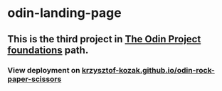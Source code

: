 # odin-landing-page

## This is the third project in **[The Odin Project](https://www.theodinproject.com/)** [foundations](https://www.theodinproject.com/paths/foundations) path.

### View deployment on [krzysztof-kozak.github.io/odin-rock-paper-scissors](https://krzysztof-kozak.github.io/odin-rock-paper-scissors/)
